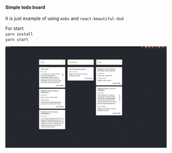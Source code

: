 #### Simple todo board

It is just example of using `mobx` and `react-beautiful-dnd` 

For start: <br>
`yarn install`<br>
`yarn start`

![Демка](./public/demo.gif)
